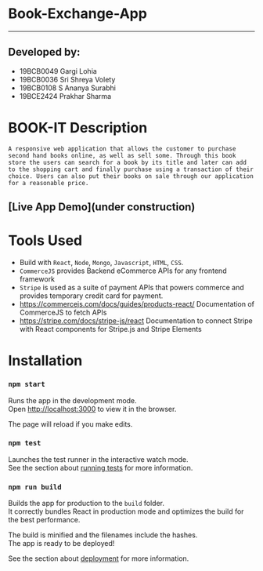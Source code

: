 # Book-Exchange-App
<hr>

## Developed by:
- 19BCB0049 Gargi Lohia
- 19BCB0036 Sri Shreya Volety
- 19BCB0108 S Ananya Surabhi
- 19BCE2424 Prakhar Sharma

# BOOK-IT Description
    A responsive web application that allows the customer to purchase second hand books online, as well as sell some. Through this book store the users can search for a book by its title and later can add to the shopping cart and finally purchase using a transaction of their choice. Users can also put their books on sale through our application for a reasonable price.
    
 ##   [Live App Demo](under construction)
 
 

# Tools Used

- Build with `React`,  `Node`, `Mongo`, `Javascript`, `HTML`, `CSS`.
- `CommerceJS` provides Backend eCommerce APIs for any frontend framework
- `Stripe` is used as a suite of payment APIs that powers commerce and provides temporary credit card for payment.
- https://commercejs.com/docs/guides/products-react/ Documentation of CommerceJS to fetch APIs
- https://stripe.com/docs/stripe-js/react Documentation to connect Stripe with React components for Stripe.js and Stripe Elements


# Installation 

### `npm start`

Runs the app in the development mode.<br>
Open [http://localhost:3000](http://localhost:3000) to view it in the browser.

The page will reload if you make edits.<br>

### `npm test`

Launches the test runner in the interactive watch mode.<br>
See the section about [running tests](#running-tests) for more information.

### `npm run build`

Builds the app for production to the `build` folder.<br>
It correctly bundles React in production mode and optimizes the build for the best performance.

The build is minified and the filenames include the hashes.<br>
The app is ready to be deployed!

See the section about [deployment](#deployment) for more information.
